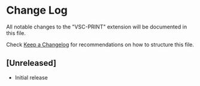 # Change Log
All notable changes to the "VSC-PRINT" extension will be documented in this file.

Check [Keep a Changelog](http://keepachangelog.com/) for recommendations on how to structure this file.

## [Unreleased]
- Initial release